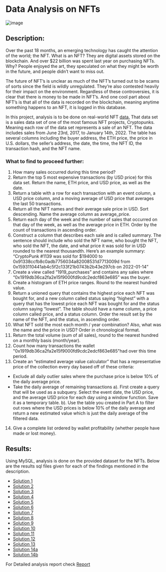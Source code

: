 # Data Analysis on NFTs
![image](https://github.com/SanamBodake/Real_world_NFT_Data_Analysis_Using_SQL/assets/73472725/21bf96c5-f7cc-4a55-958c-96fd2c6912f7)

## Description:
Over the past 18 months, an emerging technology has caught the attention of the world; the NFT. What is an NFT? They are digital assets stored on the blockchain. And over $22 billion was spent last year on purchasing NFTs. Why? People enjoyed the art, they speculated on what they might be worth in the future, and people didn’t want to miss out.

The future of NFT’s is unclear as much of the NFT’s turned out to be scams of sorts since the field is wildly unregulated. They’re also contested heavily for their impact on the environment.
Regardless of these controversies, it is clear that there is money to be made in NFT’s. And one cool part about NFT’s is that all of the data is recorded on the blockchain, meaning anytime something happens to an NFT, it is logged in this database. 

In this project, analysis is to be done on real-world NFT [data.](https://github.com/SanamBodake/Real_world_NFT_Data_Analysis_Using_SQL/tree/main/data) 
That data set is a sales data set of one of the most famous NFT projects, Cryptopunks. Meaning each row of the data set represents a sale of an NFT. The data includes sales from June 23rd, 2017,  to January 14th, 2022. The table has several columns including the buyer address, the ETH price, the price in U.S. dollars, the seller’s address, the date, the time, the NFT ID, the transaction hash, and the NFT name.

### What to find to proceed further:
1.	How many sales occurred during this time period? 
2.	Return the top 5 most expensive transactions (by USD price) for this data set. Return the name, ETH price, and USD price, as well as the date.
3.	Return a table with a row for each transaction with an event column, a USD price column, and a moving average of USD price that averages the last 50 transactions.
4.	Return all the NFT names and their average sale price in USD. Sort descending. Name the average column as average_price.
5.	Return each day of the week and the number of sales that occurred on that day of the week, as well as the average price in ETH. Order by the count of transactions in ascending order.
6.	Construct a column that describes each sale and is called summary. The sentence should include who sold the NFT name, who bought the NFT, who sold the NFT, the date, and what price it was sold for in USD rounded to the nearest thousandth.
 Here’s an example summary:
 “CryptoPunk #1139 was sold for $194000 to 0x91338ccfb8c0adb7756034a82008531d7713009d from 0x1593110441ab4c5f2c133f21b0743b2b43e297cb on 2022-01-14”
7.	Create a view called “1919_purchases” and contains any sales where “0x1919db36ca2fa2e15f9000fd9cdc2edcf863e685” was the buyer.
8.	Create a histogram of ETH price ranges. Round to the nearest hundred value.
9.	Return a unioned query that contains the highest price each NFT was bought for, and a new column called status saying “highest” with a query that has the lowest price each NFT was bought for and the status column saying “lowest”. The table should have a name column, a price column called price, and a status column. Order the result set by the name of the NFT, and the status, in ascending order. 
10.	What NFT sold the most each month / year combination? Also, what was the name and the price in USD? Order in chronological format. 
11.	Return the total volume (sum of all sales), round to the nearest hundred on a monthly basis (month/year).
12.	Count how many transactions the wallet "0x1919db36ca2fa2e15f9000fd9cdc2edcf863e685"had over this time period.
13.	Create an “estimated average value calculator” that has a representative price of the collection every day based off of these criteria:
 - Exclude all daily outlier sales where the purchase price is below 10% of the daily average price.
 - Take the daily average of remaining transactions
 a). First create a query that will be used as a subquery. Select the event date, the USD price, and the average USD price for each day using a window function. Save it as a temporary table.
 b). Use the table you created in Part A to filter out rows where the USD prices is below 10% of the daily average and return a new estimated value which is just the daily average of the filtered data.
14.	Give a complete list ordered by wallet profitability (whether people have made or lost money).

## Results:
Using MySQL, analysis is done on the provided dataset for the NFTs. Below are the results sql files given for each of the findings mentioned in the description.
- [Solution 1](https://github.com/SanamBodake/Real_world_NFT_Data_Analysis_Using_SQL/blob/main/Solution/test1.sql)
- [Solution 2](https://github.com/SanamBodake/Real_world_NFT_Data_Analysis_Using_SQL/blob/main/Solution/test2.sql)
- [Solution 3](https://github.com/SanamBodake/Real_world_NFT_Data_Analysis_Using_SQL/blob/main/Solution/test3.sql)
- [Solution 4](https://github.com/SanamBodake/Real_world_NFT_Data_Analysis_Using_SQL/blob/main/Solution/test4.sql)
- [Solution 5](https://github.com/SanamBodake/Real_world_NFT_Data_Analysis_Using_SQL/blob/main/Solution/test5.sql)
- [Solution 6](https://github.com/SanamBodake/Real_world_NFT_Data_Analysis_Using_SQL/blob/main/Solution/test6.sql)
- [Solution 7](https://github.com/SanamBodake/Real_world_NFT_Data_Analysis_Using_SQL/blob/main/Solution/test7.sql)
- [Solution 8](https://github.com/SanamBodake/Real_world_NFT_Data_Analysis_Using_SQL/blob/main/Solution/test8.sql)
- [Solution 9](https://github.com/SanamBodake/Real_world_NFT_Data_Analysis_Using_SQL/blob/main/Solution/test9.sql)
- [Solution 10](https://github.com/SanamBodake/Real_world_NFT_Data_Analysis_Using_SQL/blob/main/Solution/test10.sql)
- [Solution 11](https://github.com/SanamBodake/Real_world_NFT_Data_Analysis_Using_SQL/blob/main/Solution/test11.sql)
- [Solution 12](https://github.com/SanamBodake/Real_world_NFT_Data_Analysis_Using_SQL/blob/main/Solution/test12.sql)
- [Solution 13](https://github.com/SanamBodake/Real_world_NFT_Data_Analysis_Using_SQL/blob/main/Solution/test13.sql)
- [Solution 14a](https://github.com/SanamBodake/Real_world_NFT_Data_Analysis_Using_SQL/blob/main/Solution/test14a.sql)
- [Solution 14b](https://github.com/SanamBodake/Real_world_NFT_Data_Analysis_Using_SQL/blob/main/Solution/test14b.sql)

For Detailed analysis report check [Report](https://github.com/SanamBodake/Real_world_NFT_Data_Analysis_Using_SQL/blob/main/Report.pdf)
